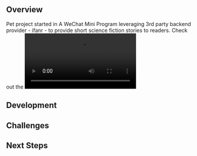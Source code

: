 ## Overview
Pet project started in A WeChat Mini Program leveraging 3rd party backend provider - ifanr - to provide short science fiction stories to readers. Check out the ![walkthrough of the application here.](https://cloud-minapp-33044.cloud.ifanrusercontent.com/1n3qPpgXSz1ntQiD.mov) 

## Development

## Challenges

## Next Steps
